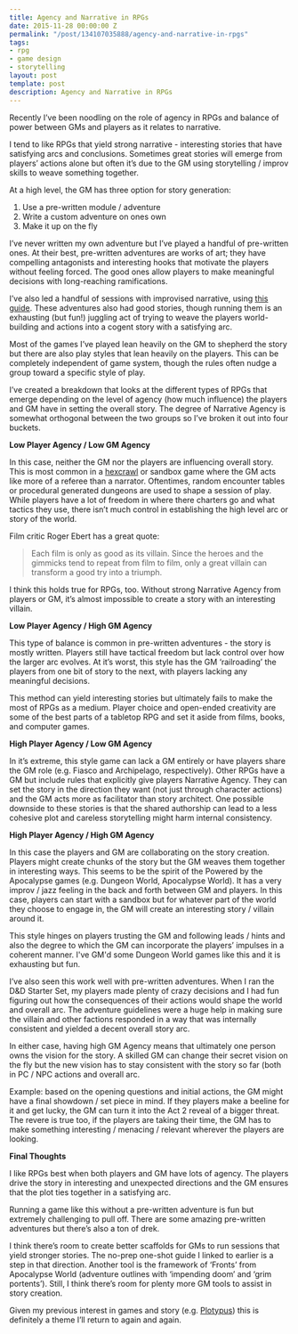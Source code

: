 ```yaml
---
title: Agency and Narrative in RPGs
date: 2015-11-28 00:00:00 Z
permalink: "/post/134107035888/agency-and-narrative-in-rpgs"
tags:
- rpg
- game design
- storytelling
layout: post
template: post
description: Agency and Narrative in RPGs
---
```


<p>Recently I’ve been noodling on the role of agency in RPGs and balance of power between GMs and players as it relates to narrative.</p><p>I tend to like RPGs that yield strong narrative - interesting stories that have satisfying arcs and conclusions. Sometimes great stories will emerge from players’ actions alone but often it’s due to the GM using storytelling / improv skills to weave something together.</p><p>At a high level, the GM has three option for story generation:<br></p><ol><li>Use a pre-written module / adventure<br></li><li>Write a custom adventure on ones own</li><li>Make it up on the fly</li></ol><p>I’ve never written my own adventure but I’ve played a handful of pre-written ones. At their best, pre-written adventures are works of art; they have compelling antagonists and interesting hooks that motivate the players without feeling forced. The good ones allow players to make meaningful decisions with long-reaching ramifications.</p><p>I’ve also led a handful of sessions with improvised narrative, using <a href="https://docs.google.com/document/d/17ypjtlHfcwqrU_-x4b7o0e8tZ_dN2TiNLUu48MLAw7Y/edit">this guide</a>. These adventures also had good stories, though running them is an exhausting (but fun!) juggling act of trying to weave the players world-building and actions into a cogent story with a satisfying arc.</p><p>Most of the games I’ve played lean heavily on the GM to shepherd the story but there are also play styles that lean heavily on the players. This can be completely independent of game system, though the rules often nudge a group toward a specific style of play.</p><p>I’ve created a breakdown that looks at the different types of RPGs that emerge depending on the level of agency (how much influence) the players and GM have in setting the overall story. The degree of Narrative Agency is somewhat orthogonal between the two groups so I’ve broken it out into four buckets.</p><p><b>Low Player Agency / Low GM Agency</b><br></p><p>In this case, neither the GM nor the players are influencing overall story. This is most common in a <a href="http://thealexandrian.net/wordpress/17308/roleplaying-games/hexcrawl">hexcrawl</a>&nbsp;or sandbox game where the GM acts like more of a referee than a narrator. Oftentimes, random encounter tables or procedural generated dungeons are used to shape a session of play. While players have a lot of freedom in where there charters go and what tactics they use, there isn’t much control in establishing the high level arc or story of the world.</p><p>Film critic Roger Ebert has a great quote:</p><blockquote><p>

Each film is only as good as its villain. Since the heroes and the gimmicks tend to repeat from film to film, only a great villain can transform a good try into a triumph.</p></blockquote><p>I think this holds true for RPGs, too. Without strong Narrative Agency from players or GM, it’s almost impossible to create a story with an interesting villain.</p><p><b>Low Player Agency / High GM Agency</b></p><p>This type of balance is common in pre-written adventures - the story is mostly written. Players still have tactical freedom but lack control over how the larger arc evolves. At it’s worst, this style has the GM&nbsp;‘railroading’ the players from one bit of story to the next, with players lacking any meaningful decisions.</p><p>This method can yield interesting stories but ultimately fails to make the most of RPGs as a medium. Player choice and open-ended creativity are some of the best parts of a tabletop RPG and set it aside from films, books, and computer games.</p><p><b>High Player Agency / Low GM Agency</b></p><p>In it’s extreme, this style game can lack a GM entirely or have players share the GM role (e.g. Fiasco and Archipelago, respectively). Other RPGs have a GM but include rules that explicitly give players Narrative Agency. They can set the story in the direction they want (not just through character actions) and the GM acts more as facilitator than story architect. One possible downside to these stories is that the shared authorship can lead to a less cohesive plot and careless storytelling might harm internal consistency.</p><p><b>High Player Agency / High GM Agency</b></p><p>In this case the players and GM are collaborating on the story creation. Players might create chunks of the story but the GM weaves them together in interesting ways. This seems to be the spirit of the Powered by the Apocalypse games (e.g. Dungeon World, Apocalypse World). It has a very improv / jazz feeling in the back and forth between GM and players. In this case, players can start with a sandbox but for whatever part of the world they choose to engage in, the GM will create an interesting story / villain around it.</p><p>This style hinges on players trusting the GM and following leads / hints and also the degree to which the GM can incorporate the players’ impulses in a coherent manner. I've GM'd some Dungeon World games like this and it is exhausting but fun.<br></p><p>I’ve also seen this work well with pre-written adventures. When I ran the D&amp;D Starter Set, my players made plenty of crazy decisions and I had fun figuring out how the consequences of their actions would shape the world and overall arc. The adventure guidelines were a huge help in making sure the villain and other factions responded in a way that was internally consistent and yielded a decent overall story arc.</p><p>In either case, having high GM Agency means that ultimately one person owns the vision for the story. A skilled GM can change their secret vision on the fly but the new vision has to stay consistent with the story so far (both in PC / NPC actions and overall arc.</p><p>Example: based on the opening questions and initial actions, the GM might have a final showdown / set piece in mind. If they players make a beeline for it and get lucky, the GM can turn it into the Act 2 reveal of a bigger threat. The revere is true too, if the players are taking their time, the GM has to make something interesting / menacing / relevant wherever the players are looking.<br></p><p><b>Final Thoughts</b></p><p>I like RPGs best when both players and GM have lots of agency. The players drive the story in interesting and unexpected directions and the GM ensures that the plot ties together in a satisfying arc.</p><p>Running a game like this without a pre-written adventure is fun but extremely challenging to pull off. There are some amazing pre-written adventures but there’s also a ton of drek.</p><p>I think there’s room to create better scaffolds for GMs to run sessions that yield stronger stories. The no-prep one-shot guide I linked to earlier is a step in that direction. Another tool is the framework of&nbsp;‘Fronts’ from Apocalypse World (adventure outlines with ‘impending doom’ and ‘grim portents’). Still, I think there’s room for plenty more GM tools to assist in story creation.</p><p>Given my previous interest in games and story (e.g. <a href="http://plotypus.com/">Plotypus</a>) this is definitely a theme I’ll return to again and again.</p>